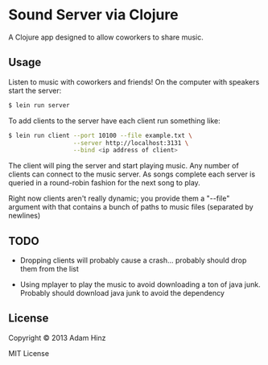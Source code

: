 # Sound Server via Clojure

A Clojure app designed to allow coworkers to share music.

## Usage

Listen to music with coworkers and friends! On the computer with
speakers start the server:

```bash
$ lein run server
```

To add clients to the server have each client run something like:

```bash
$ lein run client --port 10100 --file example.txt \
                  --server http://localhost:3131 \
                  --bind <ip address of client>
```

The client will ping the server and start playing music. Any number of
clients can connect to the music server. As songs complete each server
is queried in a round-robin fashion for the next song to play.

Right now clients aren't really dynamic; you provide them a "--file"
argument with that contains a bunch of paths to music files (separated
by newlines)

## TODO

- Dropping clients will probably cause a crash... probably should drop
  them from the list

- Using mplayer to play the music to avoid downloading a ton of java
  junk. Probably should download java junk to avoid the dependency

## License

Copyright © 2013 Adam Hinz

MIT License
